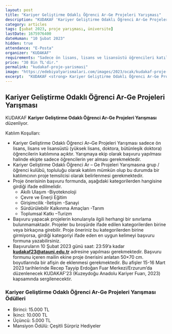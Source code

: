 ```yaml
---
layout: post
title: "Kariyer Geliştirme Odaklı Öğrenci Ar-Ge Projeleri Yarışması"
description: "KUDAKAF 'Kariyer Geliştirme Odaklı Öğrenci Ar-Ge Projeleri Yarışması' düzenliyor."
category: articles
tags: [şubat 2023, proje yarışması, üniversite]
lastDate: 1675976400
dateHuman: "10 Şubat 2023"
hidden: true
attendance: "E-Posta"
organizer: "KUDAKAF"
requirements: "Sadece ön lisans, lisans ve lisansüstü öğrencileri katılabilir."
price: "30 Bin TL'dir."
permalink: "kudakaf-proje-yarismasi"
image: "https://edebiyatyarismalari.com/images/2023/ocak/kudakaf-proje-yarismasi.jpg"
excerpt:  "KUDAKAF <strong> Kariyer Geliştirme Odaklı Öğrenci Ar-Ge Projeleri Yarışması </strong> düzenliyor."
---
```


## Kariyer Geliştirme Odaklı Öğrenci Ar-Ge Projeleri Yarışması
KUDAKAF **Kariyer Geliştirme Odaklı Öğrenci Ar-Ge Projeleri Yarışması** düzenliyor.  

Katılım Koşulları:
- Kariyer Geliştirme Odaklı Öğrenci Ar–Ge Projeleri Yarışması sadece ön lisans, lisans ve lisansüstü (yüksek lisans, doktora, bütünleşik doktora) öğrencilerin katılımına açıktır. Yarışmaya ekip olarak başvuru yapılması halinde ekipte sadece öğrencilerin yer alması gerekmektedir.
- Kariyer Geliştirme Odaklı Öğrenci Ar – Ge Projeleri Yarışmasına grup / öğrenci kulübü, topluluğu olarak katılım mümkün olup bu durumda bir katılımcının proje temsilcisi olarak belirlenmesi gerekmektedir.
- Proje önerisinin başvuru formunda, aşağıdaki kategorilerden hangisine girdiği ifade edilmelidir.
    - Akıllı Ulaşım -Biyoteknoloji
    - Çevre ve Enerji Eğitim
    - Girişimcilik -İletişim -Sanayi
    - Sürdürülebilir Kalkınma Amaçları -Tarım
    - Toplumsal Katkı –Turizm
- Başvuru yapacak projelerin konularıyla ilgili herhangi bir sınırlama bulunmamaktadır. Projeler bu broşürde ifade edilen kategorilerden birine veya birkaçına girebilir. Proje öneriniz bu kategorilerden birine girmiyorsa, girdiği kategoriyi ifade eden en uygun kelimeyi başvuru formuna yazabilirsiniz.
- Başvuruların 10 Şubat 2023 günü saat: 23:59’a kadar **kudakaf23@atauni.edu.tr** adresine yapılması gerekmektedir. Başvuru formunu içeren mailin ekine proje önerisini anlatan 50×70 cm. boyutlarında bir afişin de eklenmesi gerekmektedir. Bu afişler 15-16 Mart 2023 tarihlerinde Recep Tayyip Erdoğan Fuar Merkezi/Erzurum’da düzenlenecek KUDAKAF’23 (Kuzeydoğu Anadolu Kariyer Fuarı, 2023) kapsamında sergilenecektir.


### Kariyer Geliştirme Odaklı Öğrenci Ar-Ge Projeleri Yarışması Ödülleri
- Birinci: 15.000 TL
- İkinci: 10.000 TL
- Üçüncü: 5.000 TL
- Mansiyon Ödülü: Çeşitli Sürpriz Hediyeler